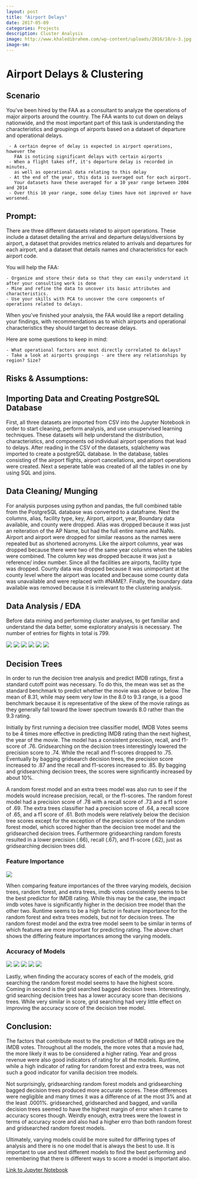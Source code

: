 ```yaml
---
layout: post
title: "Airport Delays"
date: 2017-05-09
categories: Projects
description: Cluster Analysis
image: http://www.khaledibrahem.com/wp-content/uploads/2016/10/o-3.jpg
image-sm:
---
```


# Airport Delays & Clustering

## Scenario

You've been hired by the FAA as a consultant to analyze the operations of major airports around the country. The FAA wants to cut down on delays nationwide, and the most important part of this task is understanding the characteristics and groupings of airports based on a dataset of departure and operational delays.

     - A certain degree of delay is expected in airport operations, however the 
       FAA is noticing significant delays with certain airports
     - When a flight takes off, it's departure delay is recorded in minutes, 
       as well as operational data relating to this delay
     - At the end of the year, this data is averaged out for each airport. 
       Your datasets have these averaged for a 10 year range between 2004 and 2014
     - Over this 10 year range, some delay times have not improved or have worsened.

## Prompt: 

There are three different datasets related to airport operations. These include a dataset detailing the arrival and departure delays/diversions by airport, a dataset that provides metrics related to arrivals and departures for each airport, and a dataset that details names and characteristics for each airport code.

You will help the FAA:

    - Organize and store their data so that they can easily understand it after your consulting work is done
    - Mine and refine the data to uncover its basic attributes and characteristics.
    - Use your skills with PCA to uncover the core components of operations related to delays.

When you've finished your analysis, the FAA would like a report detailing your findings, with recommendations as to which airports and operational characteristics they should target to decrease delays.

Here are some questions to keep in mind:

    - What operational factors are most directly correlated to delays?
    - Take a look at airports groupings - are there any relationships by region? Size?


## Risks & Assumptions: 


## Importing Data and Creating PostgreSQL Database

First, all three datasets are imported from CSV into the Jupyter Notebook in order to start cleaning, perform analysis, and use unsupervised learning techniques. These datasets will help understand the distribution, characteristics, and components od individual airport operations that lead to delays. After reading in the CSV of the datasets, sqlalchemy was imported to create a postgreSQL database. In the database, tables consisting of the airport flights, airport cancellations, and airport operations were created. Next a seperate table was created of all the tables in one by using SQL and joins. 

## Data Cleaning/ Munging

For analysis purposes using python and pandas, the full combined table from the PostgreSQL database was converted to a dataframe. Next the columns, alias, facility type, key, Airport, airport, year, Boundary data available, and county were dropped. Alias was dropped because it was just an reiteration of the AP Name, but had the full entire name and NaNs. Airport and airport were dropped for similar reasons as the names were repeated but as shortened acronyms. Like the airport columns, year was dropped because there were two of the same year columns when the tables were combined. The column key was dropped because it was just a reference/ index number. Since all the facilities are airports, facility type was dropped. County data was dropped because it was unimportant at the county level where the airport was located and because some county data was unavailable and were replaced with #NAME?. Finally, the boundary data available was removed because it is irrelevant to the clustering analysis.

## Data Analysis / EDA

Before data mining and performing cluster analyses, to get familiar and understand the data better, some exploratory analysis is necessary. The number of entries for flights in total is 799. 

<img src='https://github.com/AndrewJeong89/AndrewJeong89.github.io/blob/master/_posts/Images/Airport%20-%20Clustering/arrival%20vs%20departure%20cancellations.png?raw=true' >

<img src='https://github.com/AndrewJeong89/AndrewJeong89.github.io/blob/master/_posts/Images/Airport%20-%20Clustering/arrival%20can%20vs%20arrival%20div.png?raw=true' >



<img src='https://github.com/AndrewJeong89/AndrewJeong89.github.io/blob/master/_posts/Images/Airport%20-%20Clustering/dept%20can%20vs%20dept%20div.png?raw=true' >



<img src='https://github.com/AndrewJeong89/AndrewJeong89.github.io/blob/master/_posts/Images/Airport%20-%20Clustering/heatmap-%20airport.png?raw=true' >


<img src='https://github.com/AndrewJeong89/AndrewJeong89.github.io/blob/master/_posts/Images/Airport%20-%20Clustering/relationship%20matrix.png?raw=true' >

<img src='https://github.com/AndrewJeong89/AndrewJeong89.github.io/blob/master/_posts/Images/Airport%20-%20Clustering/map%20of%20locations.png?raw=true' >




## Decision Trees

In order to run the decision tree analysis and predict IMDB ratings, first a standard cutoff point was necessary. To do this, the mean was set as the standard benchmark to predict whether the movie was above or below. The mean of 8.31, while may seem very low in the 8.0 to 9.3 range, is a good benchmark because it is representative of the skew of the movie ratings as they generally fall toward the lower spectrum towards 8.0 rather than the 9.3 rating.

Initially by first running a decision tree classifier model, IMDB Votes seems to be 4 times more effective in predicting IMDB rating than the next highest, the year of the movie. The model has a consistent precision, recall, and f1-score of .76. Gridsearching on the decision trees interestingly lowered the precision score to .74. While the recall and f1-scores dropped to .75. Eventually by bagging gridsearch decision trees, the precision score increased to .87 and the recall and f1-scores increased to .85. By bagging and gridsearching decision trees, the scores were significantly increased by about 10%. 

A random forest model and an extra trees model was also run to see if the models would increase precision, recall, or the f1-scores. The random forest model had a precision score of .78 with a recall score of .73 and a f1 score of .69. The extra trees classifier had a precision score of .64, a recall score of .65, and a f1 score of .61. Both models were relatively below the decision tree scores except for the exception of the precision score of the random forest model, which scored higher than the decision tree model and the gridsearched decision trees. Furthermore gridsearching random forests resulted in a lower precision (.66), recall (.67), and f1-score (.62), just as gridsearching decision trees did.

### Feature Importance

<img src= 'https://github.com/AndrewJeong89/AndrewJeong89.github.io/blob/master/_posts/Images/Airport%20-%20Clustering/PCA%20cumulative%20variance%20exp.png?raw=true'>

When comparing feature importances of the three varying models, decision trees, random forest, and extra trees, imdb votes consistently seems to be the best predictor for IMDB rating. While this may be the case, the impact imdb votes have is significantly higher in the decision tree model than the other two. Runtime seems to be a high factor in feature importance for the random forest and extra trees models, but not for decision trees. The random forest model and the extra tree model seem to be similar in terms of which features are more important for predicting rating. The above chart shows the differing feature importances among the varying models. 

### Accuracy of Models

<img src= 'https://github.com/AndrewJeong89/AndrewJeong89.github.io/blob/master/_posts/Images/Airport%20-%20Clustering/pc1%20vs%20pc2.png?raw=true'>

<img src= 'https://github.com/AndrewJeong89/AndrewJeong89.github.io/blob/master/_posts/Images/Airport%20-%20Clustering/pc1%2C%20pc2%2C%20pc3%20outcomes.png?raw=true'>

<img src= 'https://github.com/AndrewJeong89/AndrewJeong89.github.io/blob/master/_posts/Images/Airport%20-%20Clustering/kmeans%20by%20airport.png?raw=true'>

<img src= 'https://github.com/AndrewJeong89/AndrewJeong89.github.io/blob/master/_posts/Images/Airport%20-%20Clustering/dbscan.png?raw=true'>

<img src= 'https://github.com/AndrewJeong89/AndrewJeong89.github.io/blob/master/_posts/Images/Airport%20-%20Clustering/heirarchical.png?raw=true'>



Lastly, when finding the accuracy scores of each of the models, grid searching the random forest model seems to have the highest score. Coming in second is the grid searched bagged decision trees. Interestingly, grid searching decision trees has a lower accuracy score than decisions trees. While very similar in score, grid searching had very little effect on improving the accuracy score of the decision tree model. 

## Conclusion:

The factors that contribute most to the prediction of IMDB ratings are the IMDB votes. Throughout all the models, the more votes that a movie had, the more likely it was to be considered a higher rating. Year and gross revenue were also good indicators of rating for all the models. Runtime, while a high indicator of rating for random forest and extra trees, was not such a good indicator for vanilla decision tree models. 

Not surprisingly, gridsearching random forest models and gridsearching bagged decision trees produced more accurate scores. These differences were negligible and many times it was a difference of at the most 3% and at the least .0001%. gridsearched, gridsearched and bagged, and vanilla decision trees seemed to have the highest margin of error when it came to accuracy scores though. Weirdly enough, extra trees were the lowest in terms of accuracy score and also had a higher erro than both random forest and gridsearched random forest models.

Ultimately, varying models could be more suited for differing types of analysis and there is no one model that is always the best to use. It is important to use and test different models to find the best performing and remembering that there is different ways to score a model is important also. 


[Link to Jupyter Notebook](https://github.com/AndrewJeong89/GA-DSI/blob/master/projects/projects-weekly/project-07/starter-code/project7-%20Airport%20-%20AJ.ipynb)

